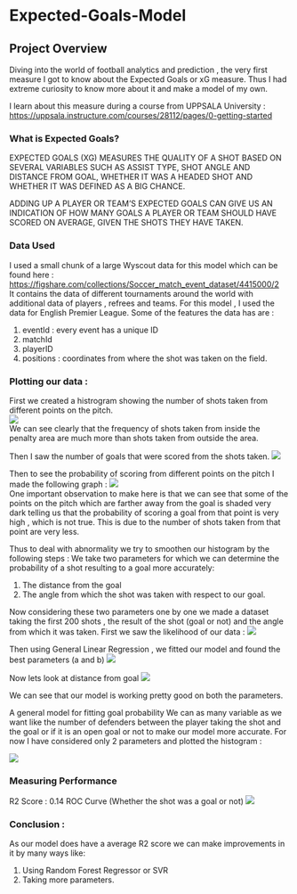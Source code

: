 # Expected-Goals-Model

## Project Overview
Diving into the world of football analytics and prediction , the very first measure I got to know about the Expected Goals or xG measure. Thus I had extreme curiosity to know more about it and make a model of my own.

I learn about this measure during a course from UPPSALA University : https://uppsala.instructure.com/courses/28112/pages/0-getting-started

### What is Expected Goals?
EXPECTED GOALS (XG) MEASURES THE QUALITY OF A SHOT BASED ON SEVERAL VARIABLES SUCH AS ASSIST TYPE, SHOT ANGLE AND DISTANCE FROM GOAL, WHETHER IT WAS A HEADED SHOT AND WHETHER IT WAS DEFINED AS A BIG CHANCE.

ADDING UP A PLAYER OR TEAM’S EXPECTED GOALS CAN GIVE US AN INDICATION OF HOW MANY GOALS A PLAYER OR TEAM SHOULD HAVE SCORED ON AVERAGE, GIVEN THE SHOTS THEY HAVE TAKEN.

### Data Used
I used a small chunk of a large Wyscout data for this model which can be found here : https://figshare.com/collections/Soccer_match_event_dataset/4415000/2 <br>
It contains the data of different tournaments around the world with additional data of players , refrees and teams.
For this model , I used the data for English Premier League. Some of the features the data has are :
1. eventId : every event has a unique ID 
2. matchId
3. playerID 
4. positions : coordinates from where the shot was taken on the field.

### Plotting our data : 


First we created a histrogram showing the number of shots taken from different points on the pitch.<br>
![](images/NumberOfShots.png)<br>
We can see clearly that the frequency of shots taken from inside the penalty area are much more than shots taken from outside the area.

Then I saw the number of goals that were scored from the shots taken.
![](images/NumberOfGoals.png)<br>

Then to see the probability of scoring from different points on the pitch I made the following graph : 
![](images/ProbabilityOfScoring.png)<br>
One important observation to make here is that we can see that some of the points on the pitch which are farther away from the goal is shaded very dark telling us that the probability of scoring a goal from that point is very high , which is not true. This is due to the number of shots taken from that point are very less.

Thus to deal with abnormality we try to smoothen our histogram by the following steps  :
We take two parameters for which we can determine the probability of a shot resulting to a goal more accurately:
1. The distance from the goal
2. The angle from which the shot was taken with respect to our goal.

Now considering these two parameters one by one we made a dataset taking the first 200 shots , the result of the shot (goal or not) and the angle from which it was taken.
First we saw the likelihood of our data :
![](images/Likelihood.png)<br>

Then using General Linear Regression , we fitted our model and found the best parameters (a and b)
![](images/ProbabilityAngle.png)<br>

Now lets look at distance from goal
![](images/ProbabilityDistance.png)<br>

We can see that our model is working pretty good on both the parameters.

A general model for fitting goal probability
We can as many variable as we want like the number of defenders between the player taking the shot and the goal or if it is an open goal or not to make our model more accurate.
For now I have considered only 2 parameters and plotted the histogram : 

![](images/GeneralModel.png)<br>

### Measuring Performance
R2 Score : 0.14
ROC Curve (Whether the shot was a goal or not)
![](images/ROC.png)<br>

### Conclusion : 
As our model does have a average R2 score we can make improvements in it by many ways like:
1. Using Random Forest Regressor or SVR
2. Taking more parameters.



